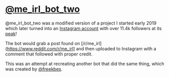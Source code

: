 # [@me_irl_bot_two](https://instagram.com/me_irl_bot_two)

@me_irl_bot_two was a modified version of a project I started early 2019 which later turned into an [Instagram account](https://instagram.com/me_irl_bot_two) with over 11.4k followers at its [peak]()!

The bot would grab a post found on [/r/me_irl](https://www.reddit.com/r/me_irl] and then uploaded to Instagram with a comment that followed with proper credit.

This was an attempt at recreating another bot that did the same thing, which was created by [@freekbes](https://freekb.es/). 


